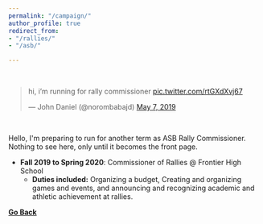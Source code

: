 ```yaml
---
permalink: "/campaign/"
author_profile: true
redirect_from:
- "/rallies/"
- "/asb/"

---
```

&nbsp;
<blockquote class="twitter-tweet" data-dnt="true" data-theme="light"><p lang="en" dir="ltr">hi, i’m running for rally commissioner <a href="https://t.co/rtGXdXvj67">pic.twitter.com/rtGXdXvj67</a></p>&mdash; John Daniel (@norombabajd) <a href="https://twitter.com/norombabajd/status/1125576807380439040?ref_src=twsrc%5Etfw">May 7, 2019</a></blockquote> <script async src="https://platform.twitter.com/widgets.js" charset="utf-8"></script>
&nbsp;

Hello, I'm preparing to run for another term as ASB Rally Commissioner. Nothing to see here, only until it becomes the front page.

* **Fall 2019 to Spring 2020**: Commissioner of Rallies @ Frontier High School
  * **Duties included:** Organizing a budget, Creating and organizing games and events, and announcing and recognizing academic and athletic achievement at rallies.

[**Go Back**](https://norombabajd.com/about)

